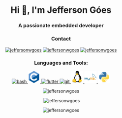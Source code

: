 <h1 align="center">Hi 👋, I'm Jefferson Góes</h1>
<h3 align="center">A passionate embedded developer</h3>

<h3 align="center">Contact</h3>
<p align="center">
<a href="https://linkedin.com/in/jeffersonwgoes" target="blank"><img align="center" src="https://www.vectorlogo.zone/logos/linkedin/linkedin-tile.svg" alt="jeffersonwgoes" height="40" width="40" /></a>
<a href="https://www.instagram.com/goes.jeffe/" target="blank"><img align="center" src="https://www.vectorlogo.zone/logos/instagram/instagram-icon.svg" alt="jeffersonwgoes" height="40" width="40" /></a>
<a href="mailto:jeffersonwgoes@gmail.com" target="blank"><img align="center" src="https://www.vectorlogo.zone/logos/gmail/gmail-icon.svg" alt="jeffersonwgoes" height="30" width="40" /></a>
</p>

<h3 align="center">Languages and Tools:</h3>
<p align="center"> <a href="https://www.gnu.org/software/bash/" target="_blank"> <img src="https://www.vectorlogo.zone/logos/gnu_bash/gnu_bash-icon.svg" alt="bash" width="40" height="40"/> </a> <a href="https://www.cprogramming.com/" target="_blank"> <img src="https://raw.githubusercontent.com/devicons/devicon/master/icons/c/c-original.svg" alt="c" width="40" height="40"/> </a> <a href="https://flutter.dev" target="_blank"> <img src="https://www.vectorlogo.zone/logos/flutterio/flutterio-icon.svg" alt="flutter" width="40" height="40"/> </a> <a href="https://git-scm.com/" target="_blank"> <img src="https://www.vectorlogo.zone/logos/git-scm/git-scm-icon.svg" alt="git" width="40" height="40"/> </a> <a href="https://www.linux.org/" target="_blank"> <img src="https://raw.githubusercontent.com/devicons/devicon/master/icons/linux/linux-original.svg" alt="linux" width="40" height="40"/> </a> <a href="https://www.mysql.com/" target="_blank"> <img src="https://raw.githubusercontent.com/devicons/devicon/master/icons/mysql/mysql-original-wordmark.svg" alt="mysql" width="40" height="40"/> </a> <a href="https://www.python.org" target="_blank"> <img src="https://raw.githubusercontent.com/devicons/devicon/master/icons/python/python-original.svg" alt="python" width="40" height="40"/> </a> </p>

<p align="center"><img width="50%" src="https://github-readme-stats.vercel.app/api/top-langs?username=jeffersonwgoes&show_icons=true&locale=en&layout=compact" alt="jeffersonwgoes" /></p>

<p align="center">&nbsp;<img width="50%"src="https://github-readme-stats.vercel.app/api?username=jeffersonwgoes&show_icons=true&locale=en" alt="jeffersonwgoes" /></p>

<p align="center"><img width="50%" src="https://github-readme-streak-stats.herokuapp.com/?user=jeffersonwgoes&" alt="jeffersonwgoes" /></p>

